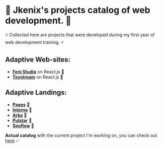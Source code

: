 # 🙌 Jkenix's projects catalog of web development. 🙌    

⚡ Collected here are projects that were developed during my first year of web development training. ⚡  

## Adaptive Web-sites:
- [**Feni Studio**](https://github.com/jkenix/jkenix.github.io/tree/feni) on React.js 🔗  
- [**Toystream**](https://github.com/jkenix/jkenix.github.io/tree/toystream) on React.js 🔗   
## Adaptive Landings:  
- [**Pages**](https://github.com/jkenix/jkenix.github.io/tree/pages-page) 🔗  
- [**Interno**](https://github.com/jkenix/jkenix.github.io/tree/interno) 🔗  
- [**Arka**](https://github.com/jkenix/jkenix.github.io/tree/arka) 🔗  
- [**Pulstar**](https://github.com/jkenix/jkenix.github.io/tree/pulstar) 🔗   
- [**Seoflow**](https://github.com/jkenix/jkenix.github.io/tree/seoflow) 🔗  

**Actual catalog** with the current project I'm working on, you can check out [here](https://github.com/jkenix/jkenix-projects) ✅  
